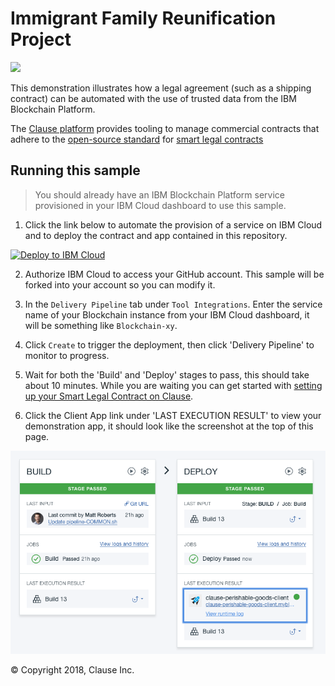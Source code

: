 # Immigrant Family Reunification Project

<img src="docs/app.png" width="750">

This demonstration illustrates how a legal agreement (such as a shipping contract) can be automated with the use of trusted data from the IBM Blockchain Platform.

The [Clause platform](https://clause.io) provides tooling to manage commercial contracts that adhere to the [open-source standard](https://accordproject.org) for [smart legal contracts](https://medium.com/@Clause/really-smart-and-legal-contracts-a77fcd1d0d10)

## Running this sample

> You should already have an IBM Blockchain Platform service provisioned in your IBM Cloud dashboard to use this sample.

1. Click the link below to automate the provision of a service on IBM Cloud and to deploy the contract and app contained in this repository.

[![Deploy to IBM Cloud](https://bluemix.net/deploy/button.png)](https://console.bluemix.net/devops/setup/deploy/?repository=https%3A//github.com/clauseHQ/ifrp&branch=master&env_id=ibm%3Ayp%3Aus-south&deploy-region=ibm%3Ayp%3Aus-south)

2. Authorize IBM Cloud to access your GitHub account. This sample will be forked into your account so you can modify it.

3. In the `Delivery Pipeline` tab under `Tool Integrations`. Enter the service name of your Blockchain instance from your IBM Cloud dashboard, it will be something like `Blockchain-xy`.

4. Click `Create` to trigger the deployment, then click 'Delivery Pipeline' to monitor to progress. 

5. Wait for both the 'Build' and 'Deploy' stages to pass, this should take about 10 minutes. While you are waiting you can get started with [setting up your Smart Legal Contract on Clause](https://clause.elevio.help/en/articles/48).

6. Click the Client App link under 'LAST EXECUTION RESULT' to view your demonstration app, it should look like the screenshot at the top of this page.

<img src="docs/pipeline.png" width="750">

&copy; Copyright 2018, Clause Inc. 
